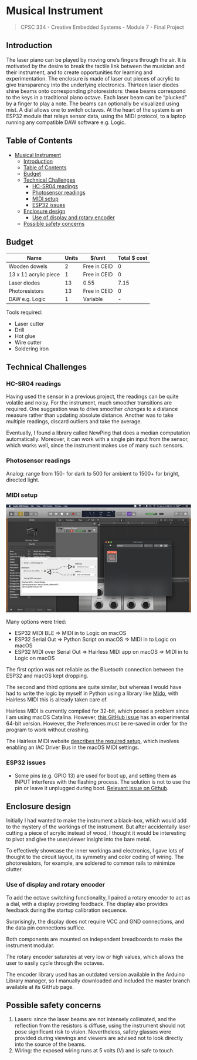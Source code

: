 # Musical Instrument

> CPSC 334 - Creative Embedded Systems - Module 7 - Final Project

## Introduction

The laser piano can be played by moving one’s fingers through the air. It is motivated by the desire to break the tactile link between the musician and their instrument, and to create opportunities for learning and experimentation. The enclosure is made of laser cut pieces of acrylic to give transparency into the underlying electronics. Thirteen laser diodes shine beams onto corresponding photoresistors: these beams correspond to the keys in a traditional piano octave. Each laser beam can be “plucked” by a finger to play a note. The beams can optionally be visualized using mist. A dial allows one to switch octaves. At the heart of the system is an ESP32 module that relays sensor data,  using the MIDI protocol, to a laptop running any compatible DAW software e.g. Logic.

## Table of Contents

- [Musical Instrument](#musical-instrument)
  - [Introduction](#introduction)
  - [Table of Contents](#table-of-contents)
  - [Budget](#budget)
  - [Technical Challenges](#technical-challenges)
    - [HC-SR04 readings](#hc-sr04-readings)
    - [Photosensor readings](#photosensor-readings)
    - [MIDI setup](#midi-setup)
    - [ESP32 issues](#esp32-issues)
  - [Enclosure design](#enclosure-design)
    - [Use of display and rotary encoder](#use-of-display-and-rotary-encoder)
  - [Possible safety concerns](#possible-safety-concerns)

## Budget

| Name                  | Units | \$/unit      | Total \$ cost |
| --------------------- | ----- | ------------ | ------------- |
| Wooden dowels         | 2     | Free in CEID | 0             |
| 13 x 11 acrylic piece | 1     | Free in CEID | 0             |
| Laser diodes          | 13    | 0.55         | 7.15          |
| Photoresistors        | 13    | Free in CEID | 0             |
| DAW e.g. Logic        | 1     | Variable     | -             |

Tools required:

- Laser cutter
- Drill
- Hot glue
- Wire cutter
- Soldering iron

## Technical Challenges

### HC-SR04 readings

Having used the sensor in a previous project, the readings can be quite volatile and noisy. For the instrument, much smoother transitions are required. One suggestion was to drive smoother _changes_ to a distance measure rather than updating absolute distance. Another was to take multiple readings, discard outliers and take the average.

Eventually, I found a library called NewPing that does a median computation automatically. Moreover, it can work with a single pin input from the sensor, which works well, since the instrument makes use of many such sensors.

### Photosensor readings

Analog: range from 150- for dark to 500 for ambient to 1500+ for bright, directed light.

### MIDI setup

![MIDI setup](./docs/midi_setup.png)

Many options were tried:

- ESP32 MIDI BLE => MIDI in to Logic on macOS
- ESP32 Serial Out => Python Script on macOS => MIDI in to Logic on macOS
- ESP32 MIDI over Serial Out => Hairless MIDI app on macOS => MIDI in to Logic on macOS

The first option was not reliable as the Bluetooth connection between the ESP32 and macOS kept dropping.

The second and third options are quite similar, but whereas I would have had to write the logic by myself in Python using a library like [Mido](https://mido.readthedocs.io/en/latest/), with Hairless MIDI this is already taken care of.

Hairless MIDI is currently compiled for 32-bit, which posed a problem since I am using macOS Catalina. However, [this GitHub issue](https://github.com/projectgus/hairless-midiserial/issues/51) has an experimental 64-bit version. However, the Preferences must be re-saved in order for the program to work without crashing.

The Hairless MIDI website [describes the required setup](https://projectgus.github.io/hairless-midiserial/), which involves enabling an IAC Driver Bus in the macOS MIDI settings.

### ESP32 issues

- Some pins (e.g. GPIO 13) are used for boot up, and setting them as INPUT interferes with the flashing process. The solution is not to use the pin or leave it unplugged during boot. [Relevant issue on Github](https://github.com/espressif/esp-idf/issues/113).

## Enclosure design

Initially I had wanted to make the instrument a black-box, which would add to the mystery of the workings of the instrument. But after accidentally laser cutting a piece of acrylic instead of wood, I thought it would be interesting to pivot and give the user/viewer insight into the bare metal.

To effectively showcase the inner workings and electronics, I gave lots of thought to the circuit layout, its symmetry and color coding of wiring. The photoresistors, for example, are soldered to common rails to minimize clutter.

### Use of display and rotary encoder

To add the octave switching functionality, I paired a rotary encoder to act as a dial, with a display providing feedback. The display also provides feedback during the startup calibration sequence.

Surprisingly, the display does not require VCC and GND connections, and the data pin connections suffice.

Both components are mounted on independent breadboards to make the instrument modular.

The rotary encoder saturates at very low or high values, which allows the user to easily cycle through the octaves.

The encoder library used has an outdated version available in the Arduino Library manager, so I manually downloaded and included the master branch available at its GitHub page.


## Possible safety concerns

1. Lasers: since the laser beams are not intensely collimated, and the reflection from the resistors is diffuse, using the instrument should not pose significant risk to vision. Nevertheless, safety glasses were provided during viewings and viewers are advised not to look directly into the source of the beams. 
2. Wiring: the exposed wiring runs at 5 volts (V) and is safe to touch.